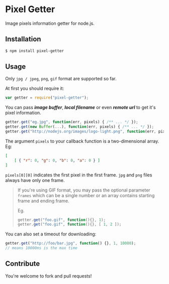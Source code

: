 # Pixel Getter

Image pixels information getter for node.js.

## Installation

```sh
$ npm install pixel-getter
```

## Usage

Only `jpg / jpeg`, `png`, `gif` format are supported so far.

At first you should require it:

```javascript
var getter = require("pixel-getter");
```

You can pass ***image buffer***, ***local filename*** or even ***remote url*** to get it's pixel information.

```javascript
getter.get("eg.jpg", function(err, pixels) { /** ... */ });
getter.get(new Buffer(...), function(err, pixels) { /** ... */ });
getter.get("http://nodejs.org/images/logo-light.png", function(err, pixels) { /** ... */ });
```

The argument `pixels` to your callback function is a two-dimensional array. Eg:

```json
[
    [ { "r": 0, "g": 0, "b": 0, "a": 0 } ]
]
```

`pixels[0][0]` indicates the first pixel in the first frame. `jpg` and `png` files always have only one frame.

> If you're using GIF format, you may pass the optional parameter `frames` which can be a single number or an array contains
> starting frame and ending frame.
>
> Eg.
>
> ```javascript
> getter.get("foo.gif", function(){}, 1);
> getter.get("foo.gif", function(){}, [ 1, 2 ]);
> ```

You can also set a timeout for downloading:

```javascript
getter.get("http://foo/bar.jpg", function() {}, 1, 10000);
// means 10000ms is the max time
```

## Contribute

You're welcome to fork and pull requests!
